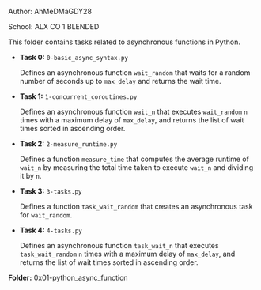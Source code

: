 <p>Author: AhMeDMaGDY28</p>
<p>School: ALX CO 1 BLENDED</p>

<p>This folder contains tasks related to asynchronous functions in Python.</p>

<ul>
  <li>
    <strong>Task 0:</strong> <code>0-basic_async_syntax.py</code>
    <p>Defines an asynchronous function <code>wait_random</code> that waits for a random number of seconds up to <code>max_delay</code> and returns the wait time.</p>
  </li>
  <li>
    <strong>Task 1:</strong> <code>1-concurrent_coroutines.py</code>
    <p>Defines an asynchronous function <code>wait_n</code> that executes <code>wait_random</code> <code>n</code> times with a maximum delay of <code>max_delay</code>, and returns the list of wait times sorted in ascending order.</p>
  </li>
  <li>
    <strong>Task 2:</strong> <code>2-measure_runtime.py</code>
    <p>Defines a function <code>measure_time</code> that computes the average runtime of <code>wait_n</code> by measuring the total time taken to execute <code>wait_n</code> and dividing it by <code>n</code>.</p>
  </li>
  <li>
    <strong>Task 3:</strong> <code>3-tasks.py</code>
    <p>Defines a function <code>task_wait_random</code> that creates an asynchronous task for <code>wait_random</code>.</p>
  </li>
  <li>
    <strong>Task 4:</strong> <code>4-tasks.py</code>
    <p>Defines an asynchronous function <code>task_wait_n</code> that executes <code>task_wait_random</code> <code>n</code> times with a maximum delay of <code>max_delay</code>, and returns the list of wait times sorted in ascending order.</p>
  </li>
</ul>

<p><strong>Folder:</strong> 0x01-python_async_function</p>
